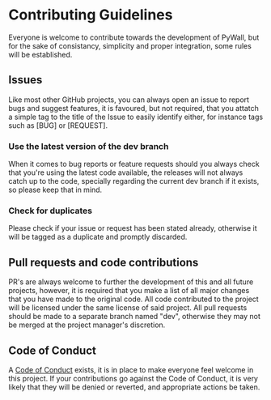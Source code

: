 # Contributing Guidelines

[code of conduct]: https://github.com/p-yukusai/PyWall/blob/master/CODE_OF_CONDUCT.md

Everyone is welcome to contribute towards the development of PyWall, but for the sake of consistancy, simplicity and proper integration, some rules will be established.

## Issues

Like most other GitHub projects, you can always open an issue to report bugs and suggest features, it is favoured, but not required, that you attatch a simple tag to
the title of the Issue to easily identify either, for instance tags such as [BUG] or [REQUEST].

### Use the latest version of the dev branch

When it comes to bug reports or feature requests should you always check that you're using the latest code available, the releases will not always catch up to the code,
specially regarding the current dev branch if it exists, so please keep that in mind.

### Check for duplicates

Please check if your issue or request has been stated already, otherwise it will be tagged as a duplicate and promptly discarded.

## Pull requests and code contributions

PR's are always welcome to further the development of this and all future projects, however, it is required that you make a list of all major changes that you have
made to the original code.
All code contributed to the project will be licensed under the same license of said project.
All pull requests should be made to a separate branch named "dev", otherwise they may not be merged at the project manager's discretion.

## Code of Conduct

A [Code of Conduct] exists, it is in place to make everyone feel welcome in this project.
If your contributions go against the Code of Conduct, it is very likely that they will be denied or reverted, and appropriate actions be taken.
